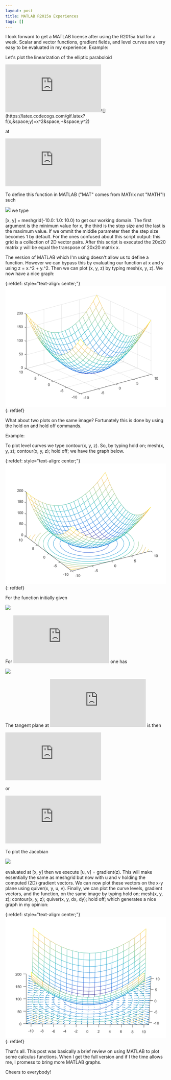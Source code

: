 ```yaml
---
layout: post
title: MATLAB R2015a Experiences
tags: []
---
```


I look forward to get a MATLAB license after using the R2015a trial for a week. Scalar and vector functions, gradient fields, and level curves are very easy to be evaluated in my experience. Example:

Let's plot the linearization of the elliptic paraboloid 

![](https://latex.codecogs.com/gif.latex?z=f(x,&space;y))![](https://latex.codecogs.com/gif.latex?f(x,&space;y)=x^2&space;+&space;y^2)

at 

![](https://latex.codecogs.com/gif.latex?P=(2,&space;2,&space;8))

To define this function in MATLAB ("MAT" comes from MATrix not "MATH"!) such 

![](https://latex.codecogs.com/gif.latex?-10&space;\leq&space;x&space;\leq&space;10,&space;y&space;=&space;x^T) we type 

[x, y] = meshgrid(-10.0: 1.0: 10.0) to get our working domain. The first argument is the minimum value for x, the third is the step size and the last is the maximum value. If we ommit the middle parameter then the step size becomes 1 by default. For the ones confused about this script output: this grid is a collection of 2D vector pairs. After this script is executed the 20x20 matrix y will be equal the transpose of 20x20 matrix x.

The version of MATLAB which I'm using doesn't allow us to define a function. However we can bypass this by evaluating our function at x and y using 
z = x.^2 + y.^2. Then we can plot (x, y, z) by typing mesh(x, y, z). We now have a nice graph:

{:refdef: style="text-align: center;"}
![z = x^2 + y^2](/assets/function_z.png)
{: refdef}

What about two plots on the same image? Fortunately this is done by using the hold on and hold off commands.

Example:

To plot level curves we type contour(x, y, z). So, by typing hold on; mesh(x, y, z); contour(x, y, z); hold off; we have the graph below.

{:refdef: style="text-align: center;"}
![Level Curves](/assets/level_curves.png)
{: refdef}

For the function initially given 

![](https://latex.codecogs.com/gif.latex?\frac{\partial&space;z}{\partial&space;x}=2x,&space;\frac{\partial&space;z}{\partial&space;y}=2y) 

For ![](https://latex.codecogs.com/gif.latex?P) one has

![](https://latex.codecogs.com/gif.latex?\frac{\partial&space;z}{\partial&space;x}=4,&space;\frac{\partial&space;z}{\partial&space;y}=4)

The tangent plane at 
![](https://latex.codecogs.com/gif.latex?P) is then

![](https://latex.codecogs.com/gif.latex?z&space;-&space;8&space;=&space;4&space;(x&space;-&space;2)&space;+&space;4&space;(y&space;-&space;2))

or

![](https://latex.codecogs.com/gif.latex?z&space;=&space;4x&space;+&space;4y&space;-&space;8)

To plot the Jacobian

![](https://latex.codecogs.com/gif.latex?J=\begin{pmatrix}\frac{\partial&space;z}{\partial&space;x}&\frac{\partial&space;z}{\partial&space;y}\end{pmatrix}=\nabla&space;f(x,&space;y))

evaluated at [x, y] then we execute [u, v] = gradient(z). This will make essentially the same as  meshgrid but now with u and v holding the computed (2D) gradient vectors. We can now plot these vectors on the x-y plane using quiver(x, y, u, v). Finally, we can plot the curve levels, gradient vectors, and the function, on the same image by typing hold on; mesh(x, y, z); contour(x, y, z); quiver(x, y, dx, dy); hold off; which generates a nice graph in my opinion:

{:refdef: style="text-align: center;"}
![](/assets/gradient.png)
{: refdef}

That's all. This post was basically a brief review on using MATLAB to plot some calculus functions. When I get the full version and if I the time allows me, I promess to bring more MATLAB graphs. 

Cheers to everybody!